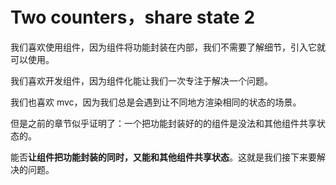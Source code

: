 # Two counters，share state 2

我们喜欢使用组件，因为组件将功能封装在内部，我们不需要了解细节，引入它就可以使用。

我们喜欢开发组件，因为组件化能让我们一次专注于解决一个问题。

我们也喜欢 mvc，因为我们总是会遇到让不同地方渲染相同的状态的场景。

但是之前的章节似乎证明了：一个把功能封装好的的组件是没法和其他组件共享状态的。

能否**让组件把功能封装的同时，又能和其他组件共享状态**。这就是我们接下来要解决的问题。
